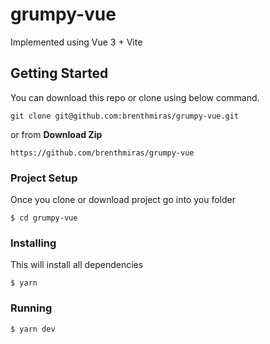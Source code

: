 # grumpy-vue
Implemented using Vue 3 + Vite

## Getting Started
You can download this repo or clone using below command.
```
git clone git@github.com:brenthmiras/grumpy-vue.git
```
or from **Download Zip**
```
https://github.com/brenthmiras/grumpy-vue
```
### Project Setup
Once you clone or download project go into you folder
```
$ cd grumpy-vue
```

### Installing
This will install all dependencies
```
$ yarn
```

### Running
```
$ yarn dev
```
